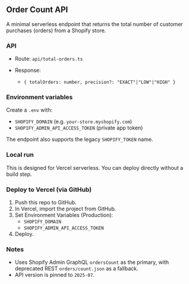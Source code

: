 ## Order Count API

A minimal serverless endpoint that returns the total number of customer purchases (orders) from a Shopify store.

### API

- Route: `api/total-orders.ts`

- Response:
  - `{ totalOrders: number, precision?: "EXACT"|"LOW"|"HIGH" }`

### Environment variables

Create a `.env` with:

- `SHOPIFY_DOMAIN` (e.g. `your-store.myshopify.com`)
- `SHOPIFY_ADMIN_API_ACCESS_TOKEN` (private app token)

The endpoint also supports the legacy `SHOPIFY_TOKEN` name.

### Local run

This is designed for Vercel serverless. You can deploy directly without a build step.

### Deploy to Vercel (via GitHub)

1. Push this repo to GitHub.
2. In Vercel, import the project from GitHub.
3. Set Environment Variables (Production):
   - `SHOPIFY_DOMAIN`
   - `SHOPIFY_ADMIN_API_ACCESS_TOKEN`
4. Deploy.

### Notes

- Uses Shopify Admin GraphQL `ordersCount` as the primary, with deprecated REST `orders/count.json` as a fallback.
- API version is pinned to `2025-07`.
